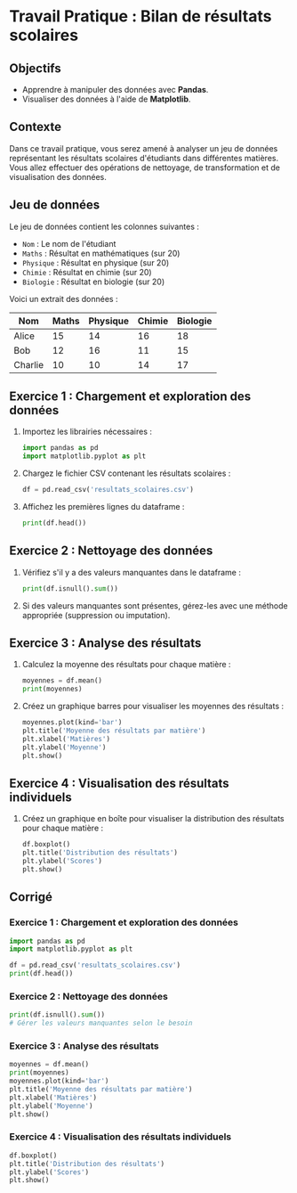 # Travail Pratique : Bilan de résultats scolaires

## Objectifs
* Apprendre à manipuler des données avec **Pandas**.
* Visualiser des données à l'aide de **Matplotlib**.

## Contexte
Dans ce travail pratique, vous serez amené à analyser un jeu de données représentant les résultats scolaires d'étudiants dans différentes matières. Vous allez effectuer des opérations de nettoyage, de transformation et de visualisation des données.

## Jeu de données
Le jeu de données contient les colonnes suivantes :
- `Nom` : Le nom de l'étudiant
- `Maths` : Résultat en mathématiques (sur 20)
- `Physique` : Résultat en physique (sur 20)
- `Chimie` : Résultat en chimie (sur 20)
- `Biologie` : Résultat en biologie (sur 20)

Voici un extrait des données :

| Nom       | Maths | Physique | Chimie | Biologie |
|-----------|-------|----------|--------|----------|
| Alice     | 15    | 14       | 16     | 18       |
| Bob       | 12    | 16       | 11     | 15       |
| Charlie   | 10    | 10       | 14     | 17       |

## Exercice 1 : Chargement et exploration des données
1. Importez les librairies nécessaires :
   ```python
   import pandas as pd
   import matplotlib.pyplot as plt
   ```
2. Chargez le fichier CSV contenant les résultats scolaires :
   ```python
   df = pd.read_csv('resultats_scolaires.csv')
   ```
3. Affichez les premières lignes du dataframe :
   ```python
   print(df.head())
   ```

## Exercice 2 : Nettoyage des données
1. Vérifiez s'il y a des valeurs manquantes dans le dataframe :
   ```python
   print(df.isnull().sum())
   ```
2. Si des valeurs manquantes sont présentes, gérez-les avec une méthode appropriée (suppression ou imputation).

## Exercice 3 : Analyse des résultats
1. Calculez la moyenne des résultats pour chaque matière :
   ```python
   moyennes = df.mean()
   print(moyennes)
   ```
2. Créez un graphique barres pour visualiser les moyennes des résultats :
   ```python
   moyennes.plot(kind='bar')
   plt.title('Moyenne des résultats par matière')
   plt.xlabel('Matières')
   plt.ylabel('Moyenne')
   plt.show()
   ```

## Exercice 4 : Visualisation des résultats individuels
1. Créez un graphique en boîte pour visualiser la distribution des résultats pour chaque matière :
   ```python
   df.boxplot()
   plt.title('Distribution des résultats')
   plt.ylabel('Scores')
   plt.show()
   ```

## Corrigé
### Exercice 1 : Chargement et exploration des données
```python
import pandas as pd
import matplotlib.pyplot as plt

df = pd.read_csv('resultats_scolaires.csv')
print(df.head())
```
### Exercice 2 : Nettoyage des données
```python
print(df.isnull().sum())
# Gérer les valeurs manquantes selon le besoin
```
### Exercice 3 : Analyse des résultats
```python
moyennes = df.mean()
print(moyennes)
moyennes.plot(kind='bar')
plt.title('Moyenne des résultats par matière')
plt.xlabel('Matières')
plt.ylabel('Moyenne')
plt.show()
```
### Exercice 4 : Visualisation des résultats individuels
```python
df.boxplot()
plt.title('Distribution des résultats')
plt.ylabel('Scores')
plt.show()
```